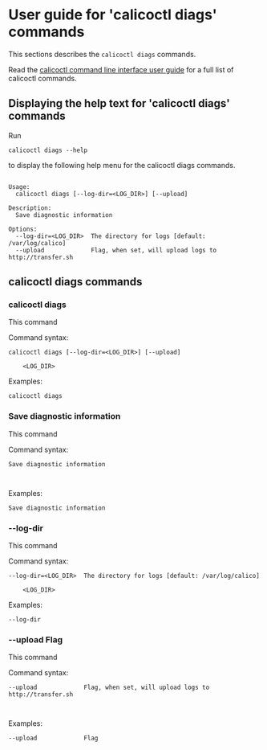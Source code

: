 
# User guide for 'calicoctl diags' commands

This sections describes the `calicoctl diags` commands.

Read the [calicoctl command line interface user guide](../calicoctl.md) for a full list of calicoctl commands.

## Displaying the help text for 'calicoctl diags' commands

Run

    calicoctl diags --help

to display the following help menu for the calicoctl diags commands.

```

Usage:
  calicoctl diags [--log-dir=<LOG_DIR>] [--upload]

Description:
  Save diagnostic information

Options:
  --log-dir=<LOG_DIR>  The directory for logs [default: /var/log/calico]
  --upload             Flag, when set, will upload logs to http://transfer.sh

```

## calicoctl diags commands


### calicoctl diags 
This command


Command syntax:

```
calicoctl diags [--log-dir=<LOG_DIR>] [--upload]

    <LOG_DIR>
```

Examples:

```
calicoctl diags 
```

### Save diagnostic information
This command


Command syntax:

```
Save diagnostic information

    
```

Examples:

```
Save diagnostic information
```

### --log-dir
This command


Command syntax:

```
--log-dir=<LOG_DIR>  The directory for logs [default: /var/log/calico]

    <LOG_DIR>
```

Examples:

```
--log-dir
```

### --upload             Flag
This command


Command syntax:

```
--upload             Flag, when set, will upload logs to http://transfer.sh

    
```

Examples:

```
--upload             Flag
```

